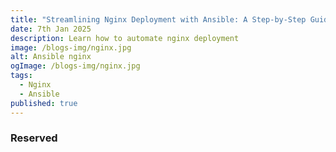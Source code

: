 ```yaml
---
title: "Streamlining Nginx Deployment with Ansible: A Step-by-Step Guide"
date: 7th Jan 2025
description: Learn how to automate nginx deployment
image: /blogs-img/nginx.jpg
alt: Ansible nginx
ogImage: /blogs-img/nginx.jpg
tags:
  - Nginx
  - Ansible
published: true
---
```


### Reserved